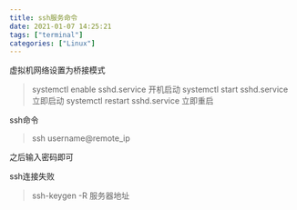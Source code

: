```yaml
---
title: ssh服务命令
date: 2021-01-07 14:25:21
tags: ["terminal"]
categories: ["Linux"]
---
```



虚拟机网络设置为桥接模式

> systemctl enable sshd.service 开机启动
> systemctl start sshd.service 立即启动
> systemctl restart sshd.service 立即重启

ssh命令

> ssh username@remote_ip 

之后输入密码即可

ssh连接失败

> ssh-keygen -R 服务器地址
